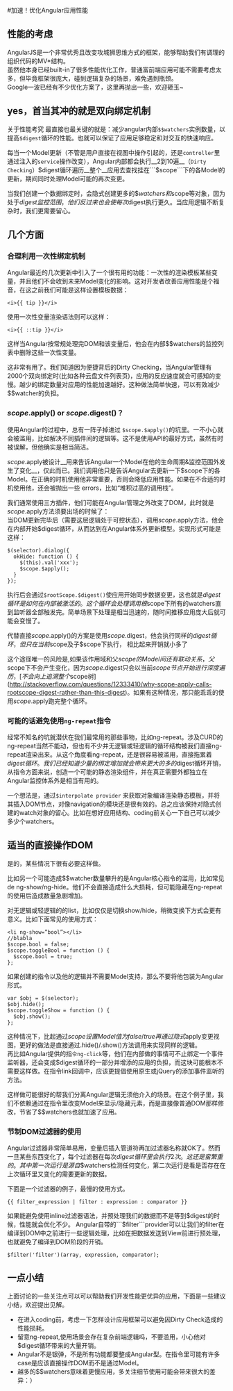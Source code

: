 #加速！优化Angular应用性能

## 性能的考虑

AngularJS是一个非常优秀且改变攻城狮思维方式的框架，能够帮助我们有调理的组织代码的MV*结构。    
虽然他本身已经built-in了很多性能优化工作，普通富前端应用可能不需要考虑太多，但毕竟框架很庞大，碰到逻辑复杂的场景，难免遇到瓶颈。   
Google一波已经有不少优化方案了，这里再抛出一些，欢迎砸玉~

## yes，首当其冲的就是双向绑定机制

关于性能考究 最直接也最关键的就是：减少angular内部```$$watchers```实例数量，以提高```$digest```循环的性能。也就可以保证了应用足够稳定和对交互的快速响应。

每当一个Model更新（不管是用户直接在视图中操作引起的，还是```controller```里通过注入的```service```操作改变），Angular内部都会执行__2到10遍__（```Dirty Checking```）$digest循环遍历__整个__应用去查找挂在```$scope```下的各Model的更新，期间同时处理Model可能的再次变更。

当我们创建一个数据绑定时，会隐式创建更多的$$watchers和$scope等对象，因为处于$digest监控范围，他们反过来也会使每次$digest执行更久。当应用逻辑不断复杂时，我们更需要留心。

## 几个方面

### 合理利用一次性绑定机制

Angular最近的几次更新中引入了一个很有用的功能：一次性的渲染模板某些变量，并且他们不会收到未来Model变化的影响。这对开发者改善应用性能是个福音，在这之前我们可能是这样设置模板数据：

```
<i>{{ tip }}</i>
```
使用一次性变量渲染语法则可以这样：

```
<i>{{ ::tip }}</i>
```

这样当Angular按常规处理完DOM和该变量后，他会在内部$$watchers的监控列表中删除这些一次性变量。

这非常有用了。我们知道因为便捷背后的Dirty Checking，当Angular管理有2000个双向绑定时(比如各种云盘文件列表页)，应用的反应速度就会可感知的变慢。越少的绑定数量对应用的性能加速越好。这种做法简单快速，可以有效减少$$watcher的负担。

### $scope.$apply() or $scope.$digest()？

使用Angular的过程中，总有一阵子掉进过 ```$scope.$apply()```的坑里。一不小心就会被滥用，比如解决不同插件间的逻辑等。这不是使用API的最好方式，虽然有时被误解，但他确实是相当简洁。

$scope.$apply被设计__用来告诉Angular一个Model在他的生命周期&监控范围外发生了变化__，仅此而已。我们调用他只是告诉Angular去更新一下$scope下的各Model。在正确的时机使用他非常重要，否则会降低应用性能。如果在不合适的时机使用他，还会被抛出一些 errors，比如“堆积过高的调用栈”。

我们通常使用三方插件，他们可能在Angular管理之外改变了DOM，此时就是$scope.$apply方法须要出场的时候了：    
当DOM更新完毕后（需要这层逻辑处于可控状态），调用$scope.$apply方法，他会在内部开始$digest循环，从而达到在Angular体系外更新模型。实现形式可能是这样：
```
$(selector).dialog({
  okHide: function () {
    $(this).val('xxx');
    $scope.$apply();
  }
});
```
执行后会通过```$rootScope.$digest()```使应用开始同步数据变更，这也就是$digest循环是如何在内部被激活的。这个循环会处理调用根$scope下所有的watchers直到监听器全部触发完。简单场景下处理是相当迅速的，随时间推移应用庞大后就可能会变慢了。

代替直接$scope.$apply()的方案是使用$scope.$digest，他会执行同样的$digest循环，但只在当前$scope及子$scope下执行， 相比起来开销就小多了 

这个途径唯一的风险是,如果该作用域和父$scope的Model间还有联动关系，父$scope下不会产生变化，因为$scope.$digest只会以当前$scope节点开始进行深度遍历，[不会向上追溯整个$scope树](http://stackoverflow.com/questions/12333410/why-scope-apply-calls-rootscope-digest-rather-than-this-digest)。如果有这种情况，那只能乖乖的使用$scope.$apply跑完整个循环。

### 可能的话避免使用```ng-repeat```指令

经常不知名的坑就潜伏在我们最常用的那些事物，比如ng-repeat。涉及CURD的ng-repeat当然不能动，但也有不少并无逻辑或轻逻辑的循环结构被我们直接ng-repeat渲染出来。从这个角度看ng-repeat，还是很容易被滥用，直接拖累着$digest循环。     
我们已经知道少量的绑定增加就会带来更大的多的$digest循环开销，从指令方面来说，创造一个可能的静态渲染组件，并在真正需要外都独立在Angular监控体系外是相当有用的。

一个想法是，通过```$interpolate provider``` 来获取对象编译渲染静态模板，并将其插入DOM节点，对像navigation的模块还是很有效的。总之应该保持对隐式创建的watch对象的留心。比如在想好应用结构、coding前关心一下自己可以减少多少个watchers。

## 适当的直接操作DOM

是的，某些情况下很有必要这样做。

比如另一个可能造成$$watcher数量攀升的是Angular核心指令的滥用，比如常见de ng-show/ng-hide。他们不会直接造成什么大损耗，但可能隐藏在ng-repeat的使用后造成数量急剧增加。

对无逻辑或轻逻辑的的list，比如仅仅是切换show/hide，稍微变换下方式会更有意义。比如下面常见的使用方式：
```
<li ng-show=”bool”></li>
//blabla
$scope.bool = false;
$scope.toggleBool = function () {
  $scope.bool = true;
};
```
如果创建的指令以及他的逻辑并不需要Model支持，那么不要将他包装为Angular形式。
```
var $obj = $(selector);
$obj.hide();
$scope.toggleShow = function () {
  $obj.show();
};
```
这种情况下，比起通过$scope设置Model值为false/true再通过隐式$apply变更视图，更好的做法是直接通过.hide()/.show()方法调用来实现同样的逻辑。    
再比如Angular提供的指```令ng-click```等，他们在内部做的事情可不止绑定一个事件监听器，还会变成$digest循环的一部分并增添的应用的负担，而这块可能根本不需要这样做。在指令link回调中，应该更提倡使用原生或jQuery的添加事件监听的方法。

这样做可能很好的帮我们分离Angular逻辑无须他介入的场景。在这个例子里，我们不依赖通过在指令里改变Model来显示/隐藏元素，而是直接像普通DOM那样修改，节省了$$watchers也就加速了应用。

### 节制DOM过滤器的使用

Angular过滤器非常简单易用，变量后插入管道符再加过滤器名称就OK了。然而一旦某些东西变化了，每个过滤器在每次$digest循环里会执行2次。这还是蛮繁重的。    
其中第一次运行是源自$$watchers检测任何变化，第二次运行是看是否存在在上次循环里又变化的需要更新的数据。      

下面是一个过滤器的例子，最慢的使用方式。
```
{{ filter_expression | filter : expression : comparator }}
```
如果能避免使用inline过滤器语法，并预处理我们的数据而不是等到$digest的时候，性能就会优化不少。    
Angular自带的```$filter```provider可以让我们的filter在编译到DOM中之前进行一些逻辑处理，比如在把数据发送到View前进行预处理，也就避免了编译到DOM阶段的开销。
```
$filter('filter')(array, expression, comparator);
```

## 一点小结

上面讨论的一些关注点可以可以帮助我们开发性能更优异的应用，下面是一些建议小结，欢迎提出见解。

* 在进入coding前，考虑一下怎样设计应用框架可以避免因Dirty Check造成的性能损耗。
* 留意ng-repeat,使用场景会存在复杂前端逻辑吗，不要滥用，小心他对$digest循环带来的大量开销。
* Angular不是银弹，不是所有功能都要整成Angular型。在指令里可能有许多case是应该直接操作DOM而不是通过Model。
* 越多的$$watchers意味着更慢应用，多关注细节使用可能会带来很大的差异：）
